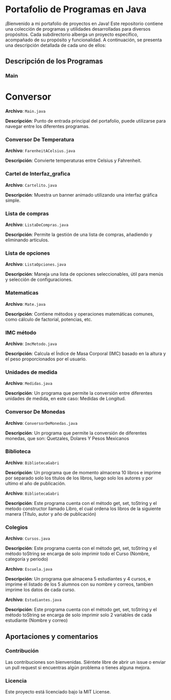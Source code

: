 # Portafolio de Programas en Java

¡Bienvenido a mi portafolio de proyectos en Java! Este repositorio contiene una colección de programas y utilidades desarrolladas para diversos propósitos. Cada subdirectorio alberga un proyecto específico, acompañado de su propósito y funcionalidad. A continuación, se presenta una descripción detallada de cada uno de ellos:

## Descripción de los Programas 


### Main
# Conversor
**Archivo**: `Main.java`

**Descripción**: Punto de entrada principal del portafolio, puede utilizarse para navegar entre los diferentes programas.

### Conversor De Temperatura
**Archivo**: `FarenheitACelsius.java`

**Descripción**: Convierte temperaturas entre Celsius y Fahrenheit.



### Cartel de Interfaz_grafica
**Archivo**: `Cartelito.java`

**Descripción**: Muestra un banner animado utilizando una interfaz gráfica simple.


### Lista de compras
**Archivo**: `ListaDeCompras.java`

**Descripción**: Permite la gestión de una lista de compras, añadiendo y eliminando artículos.



### Lista de opciones
**Archivo**: `ListaOpciones.java`

**Descripción**: Maneja una lista de opciones seleccionables, útil para menús y selección de configuraciones.

### Matematicas
**Archivo**: `Mate.java`

**Descripción**: Contiene métodos y operaciones matemáticas comunes, como cálculo de factorial, potencias, etc.


### IMC método
**Archivo**: `ImcMetodo.java`

**Descripción**: Calcula el Índice de Masa Corporal (IMC) basado en la altura y el peso proporcionados por el usuario.


### Unidades de medida
**Archivo**: `Medidas.java`

**Descripción**: Un programa que permite la conversión entre diferentes unidades de medida, en este caso: Medidas de Longitud.

### Conversor De Monedas
**Archivo**: `ConversorDeMonedas.java`

**Descripción**: Un programa que permite la conversión de diferentes monedas, que son: Quetzales, Dolares Y Pesos Mexicanos

### Biblioteca
**Archivo**: `BibliotecaGabri`

**Descripción**: Un programa que de momento almacena 10 libros e imprime por separado solo los titulos de los libros, luego solo los autores y por ultimo el año de publicación.

**Archivo**: `BibliotecaGabri`

**Descripción**: Este programa cuenta con el método get, set, toString y el metodo constructor llamado Libro, el cual ordena los libros de la siguiente manera (Título, autor y año de publicación)

### Colegios
**Archivo**: `Cursos.java`

**Descripción**: Este programa cuenta con el método get, set, toString y el método toString se encarga de solo imprimir todo el Curso (Nombre, categoría y periodo)

**Archivo**: `Escuela.java`

**Descripción**: Un programa que almacena 5 estudiantes y 4 cursos, e imprime el listado de los 5 alumnos con su nombre y correos, tambien imprime los datos de cada curso.

**Archivo**: `Estudiantes.java`

**Descripción**: Este programa cuenta con el método get, set, toString y el método toString se encarga de solo imprimir solo 2 variables de cada estudiante (Nombre y correo)


## Aportaciones y comentarios
### Contribución
Las contribuciones son bienvenidas. Siéntete libre de abrir un issue o enviar un pull request si encuentras algún problema o tienes alguna mejora.

### Licencia
Este proyecto está licenciado bajo la MIT License.